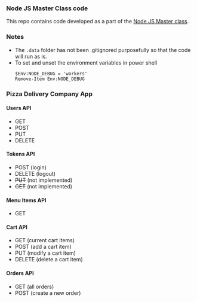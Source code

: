 ### Node JS Master Class code

This repo contains code developed as a part of the [Node JS Master class](https://pirple.thinkific.com/courses/take/the-nodejs-master-class/lessons/3810868-logging-to-files).


### Notes

- The `.data` folder has not been .gitignored purposefully so that the code will run as is.
- To set and unset the environment variables in power shell   
  ```shell
  $Env:NODE_DEBUG = 'workers'
  Remove-Item Env:NODE_DEBUG
  ```


### Pizza Delivery Company App

#### Users API
- GET
- POST
- PUT
- DELETE

#### Tokens API
- POST (login)
- DELETE (logout)
- ~~PUT~~ (not implemented)
- ~~GET~~ (not implemented)

#### Menu Items API
- GET

#### Cart API
- GET (current cart items)
- POST (add a cart item)
- PUT (modify a cart item)
- DELETE (delete a cart item)

#### Orders API
- GET (all orders)
- POST (create a new order)
